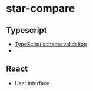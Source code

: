 # star-compare

## Typescript

- [TypeScript schema validation](validation.md)
-

## React

- User interface
